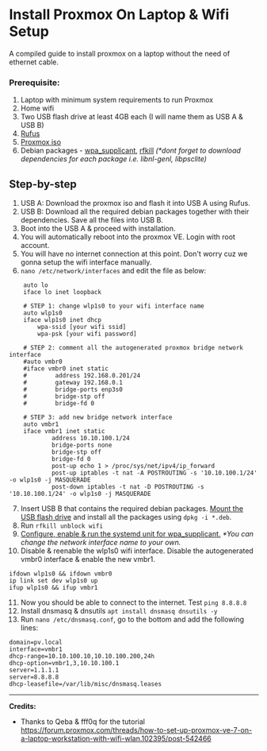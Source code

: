 # Install Proxmox On Laptop & Wifi Setup
A compiled guide to install proxmox on a laptop without the need of ethernet cable.

### Prerequisite:
1. Laptop with minimum system requirements to run Proxmox
2. Home wifi
3. Two USB flash drive at least 4GB each (I will name them as USB A & USB B)
4. [Rufus](https://rufus.ie/en/)
5. [Proxmox iso](https://www.proxmox.com/en/downloads/proxmox-virtual-environment/iso "Proxmox iso")
6. Debian packages - [wpa_supplicant](https://packages.debian.org/search?keywords=wpasupplicant "wpa_supplicant"), [rfkill](https://packages.debian.org/search?suite=default&section=all&arch=any&searchon=names&keywords=rfkill)
_(*dont forget to download dependencies for each package i.e. libnl-genl, libpsclite)_

## Step-by-step
1. USB A: Download the proxmox iso and flash it into USB A using Rufus.
2. USB B: Download all the required debian packages together with their dependencies. Save all the files into USB B.
3. Boot into the USB A & proceed with installation. 
4. You will automatically reboot into the proxmox VE. Login with root account.
5. You will have no internet connection at this point. Don't worry cuz we gonna setup the wifi interface manually.
6. `nano /etc/network/interfaces` and edit the file as below:
```
    auto lo
    iface lo inet loopback
    
    # STEP 1: change wlp1s0 to your wifi interface name
    auto wlp1s0
    iface wlp1s0 inet dhcp
		wpa-ssid [your wifi ssid]
		wpa-psk [your wifi password]
    
    # STEP 2: comment all the autogenerated proxmox bridge network interface
    #auto vmbr0
    #iface vmbr0 inet static
    #        address 192.168.0.201/24
    #        gateway 192.168.0.1
    #        bridge-ports enp3s0
    #        bridge-stp off
    #        bridge-fd 0
    
    # STEP 3: add new bridge network interface
    auto vmbr1
    iface vmbr1 inet static
            address 10.10.100.1/24
            bridge-ports none
            bridge-stp off
            bridge-fd 0
            post-up echo 1 > /proc/sys/net/ipv4/ip_forward
            post-up iptables -t nat -A POSTROUTING -s '10.10.100.1/24' -o wlp1s0 -j MASQUERADE
            post-down iptables -t nat -D POSTROUTING -s '10.10.100.1/24' -o wlp1s0 -j MASQUERADE
```
7. Insert USB B that contains the required debian packages. [Mount the USB flash drive](https://linuxconfig.org/howto-mount-usb-drive-in-linux "Mount the USB flash drive") and install all the packages using `dpkg -i *.deb`.
8. Run `rfkill unblock wifi`
9. [Configure, enable & run the systemd unit for wpa_supplicant.](https://www.linuxbabe.com/command-line/ubuntu-server-16-04-wifi-wpa-supplicant "Configure") _*You can change the network interface name to your own._
10. Disable & reenable the wlp1s0 wifi interface. Disable the autogenerated vmbr0 interface & enable the new vmbr1.
```
ifdown wlp1s0 && ifdown vmbr0
ip link set dev wlp1s0 up
ifup wlp1s0 && ifup vmbr1
```
11. Now you should be able to connect to the internet. Test `ping 8.8.8.8`
12. Install dnsmasq & dnsutils `apt install dnsmasq dnsutils -y`
13. Run `nano /etc/dnsmasq.conf`, go to the bottom and add the following lines:
```
domain=pv.local
interface=vmbr1
dhcp-range=10.10.100.10,10.10.100.200,24h
dhcp-option=vmbr1,3,10.10.100.1
server=1.1.1.1
server=8.8.8.8
dhcp-leasefile=/var/lib/misc/dnsmasq.leases
```
---
**Credits:**
- Thanks to Qeba & fff0q for the tutorial https://forum.proxmox.com/threads/how-to-set-up-proxmox-ve-7-on-a-laptop-workstation-with-wifi-wlan.102395/post-542466
